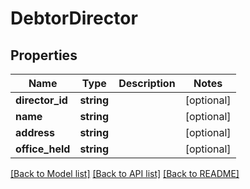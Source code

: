 # DebtorDirector

## Properties
Name | Type | Description | Notes
------------ | ------------- | ------------- | -------------
**director_id** | **string** |  | [optional] 
**name** | **string** |  | [optional] 
**address** | **string** |  | [optional] 
**office_held** | **string** |  | [optional] 

[[Back to Model list]](../README.md#documentation-for-models) [[Back to API list]](../README.md#documentation-for-api-endpoints) [[Back to README]](../README.md)


